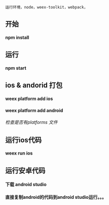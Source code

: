 `运行环境，node，weex-toolkit，webpack，`
## 开始  
#### npm install  
## 运行   
#### npm start  
## ios & andorid 打包
#### weex platform  add ios  
#### weex platform  add android  
*检查是否有platforms 文件*  
## 运行ios代码  
#### weex run ios  
## 运行安卓代码  
#### 下载 android studio
#### 直接复制android的代码到android studio运行。。。
